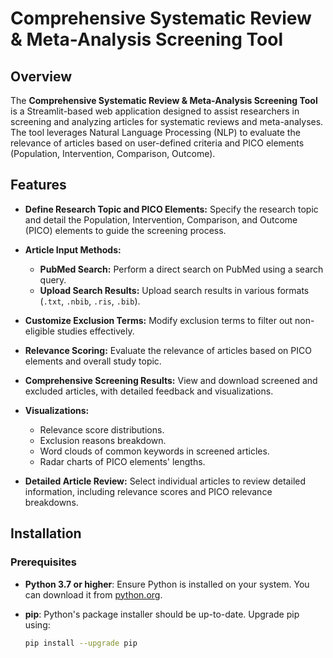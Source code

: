 # Comprehensive Systematic Review & Meta-Analysis Screening Tool

## Overview

The **Comprehensive Systematic Review & Meta-Analysis Screening Tool** is a Streamlit-based web application designed to assist researchers in screening and analyzing articles for systematic reviews and meta-analyses. The tool leverages Natural Language Processing (NLP) to evaluate the relevance of articles based on user-defined criteria and PICO elements (Population, Intervention, Comparison, Outcome).

## Features

- **Define Research Topic and PICO Elements:** Specify the research topic and detail the Population, Intervention, Comparison, and Outcome (PICO) elements to guide the screening process.

- **Article Input Methods:**
  - **PubMed Search:** Perform a direct search on PubMed using a search query.
  - **Upload Search Results:** Upload search results in various formats (`.txt`, `.nbib`, `.ris`, `.bib`).

- **Customize Exclusion Terms:** Modify exclusion terms to filter out non-eligible studies effectively.

- **Relevance Scoring:** Evaluate the relevance of articles based on PICO elements and overall study topic.

- **Comprehensive Screening Results:** View and download screened and excluded articles, with detailed feedback and visualizations.

- **Visualizations:**
  - Relevance score distributions.
  - Exclusion reasons breakdown.
  - Word clouds of common keywords in screened articles.
  - Radar charts of PICO elements' lengths.

- **Detailed Article Review:** Select individual articles to review detailed information, including relevance scores and PICO relevance breakdowns.

## Installation

### Prerequisites

- **Python 3.7 or higher**: Ensure Python is installed on your system. You can download it from [python.org](https://www.python.org/downloads/).

- **pip**: Python's package installer should be up-to-date. Upgrade pip using:
  ```bash
  pip install --upgrade pip
